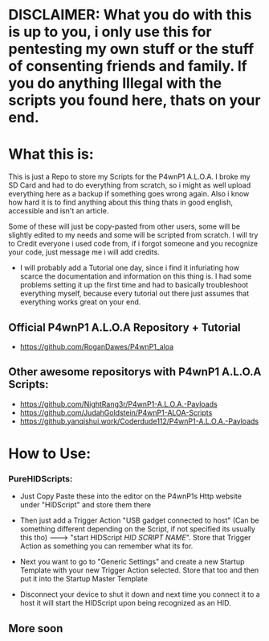 # DISCLAIMER: What you do with this is up to you, i only use this for pentesting my own stuff or the stuff of consenting friends and family. If you do anything Illegal with the scripts you found here, thats on your end.

# What this is:
This is just a Repo to store my Scripts for the P4wnP1 A.L.O.A.
I broke my SD Card and had to do everything from scratch, so i might as well upload everything here as a backup if something goes wrong again.
Also i know how hard it is to find anything about this thing thats in good english, accessible and isn't an article.

Some of these will just be copy-pasted from other users, some will be slightly edited to my needs and some will be scripted from scratch.
I will try to Credit everyone i used code from, if i forgot someone and you recognize your code, just message me i will add credits.

* I will probably add a Tutorial one day, since i find it infuriating how scarce the documentation and information on this thing is. I had some problems setting it up the first time and had to basically troubleshoot everything myself, because every tutorial out there just assumes that everything works great on your end.

## Official P4wnP1 A.L.O.A Repository + Tutorial
* https://github.com/RoganDawes/P4wnP1_aloa

## Other awesome repositorys with P4wnP1 A.L.O.A Scripts:
* https://github.com/NightRang3r/P4wnP1-A.L.O.A.-Payloads
* https://github.com/JudahGoldstein/P4wnP1-ALOA-Scripts
* https://github.yanqishui.work/Coderdude112/P4wnP1-A.L.O.A.-Payloads

# How to Use:
### PureHIDScripts:
* Just Copy Paste these into the editor on the P4wnP1s Http website under "HIDScript" and store them there

* Then just add a Trigger Action "USB gadget connected to host" (Can be something different depending on the Script, if not specified its usually this tho) ---> "start HIDScript *HID SCRIPT NAME*". Store that Trigger Action as something you can remember what its for.

* Next you want to go to "Generic Settings" and create a new Startup Template with your new Trigger Action selected. Store that too and then put it into the Startup Master Template

* Disconnect your device to shut it down and next time you connect it to a host it will start the HIDScript upon being recognized as an HID.

## More soon
